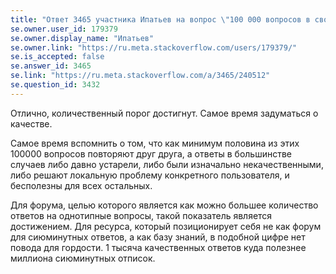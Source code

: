 ```yaml
---
title: "Ответ 3465 участника Ипатьев на вопрос \"100 000 вопросов в свободной базе знаний!\""
se.owner.user_id: 179379
se.owner.display_name: "Ипатьев"
se.owner.link: "https://ru.meta.stackoverflow.com/users/179379/"
se.is_accepted: false
se.answer_id: 3465
se.link: "https://ru.meta.stackoverflow.com/a/3465/240512"
se.question_id: 3432
---
```


Отлично, количественный порог достигнут. Самое время задуматься о качестве. 

Самое время вспомнить о том, что как минимум половина из этих 100000 вопросов повторяют друг друга, а ответы в большинстве случаев либо давно устарели, либо были изначально некачественными, либо решают локальную проблему конкретного пользователя, и бесполезны для всех остальных.

Для форума, целью которого является как можно большее количество ответов на однотипные вопросы, такой показатель является достижением. Для ресурса, который позиционирует себя не как форум для сиюминутных ответов, а как базу знаний, в подобной цифре нет повода для гордости. 1 тысяча качественных ответов куда полезнее миллиона сиюминутных отписок.
